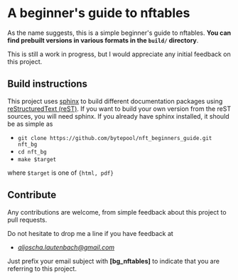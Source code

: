 # A beginner's guide to nftables

As the name suggests, this is a simple beginner's guide to nftables. **You can find prebuilt versions in various formats in the `build/` directory**.

This is still a work in progress, but I would appreciate any initial feedback on this project. 

## Build instructions

This project uses [sphinx](https://www.sphinx-doc.org/ "Sphinx Homepage") to build different documentation packages using [reStructuredText (reST)](https://docutils.readthedocs.io/en/sphinx-docs/user/rst/quickstart.html "A reStructuredText Primer"). If you want to build your own version from the reST sources, you will need sphinx. If you already have sphinx installed, it should be as simple as 

- `git clone https://github.com/bytepool/nft_beginners_guide.git nft_bg`
- `cd nft_bg`
- `make $target`

where `$target` is one of `{html, pdf}`

## Contribute

Any contributions are welcome, from simple feedback about this project to pull requests. 

Do not hesitate to drop me a line if you have feedback at

- *aljoscha.lautenbach@gmail.com*

Just prefix your email subject with **[bg_nftables]** to indicate that you are referring to this project. 

